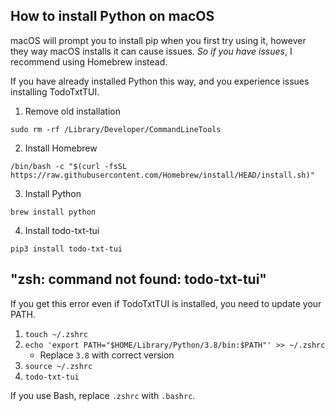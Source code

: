 ## How to install Python on macOS

macOS will prompt you to install pip when you first try using it, however they way macOS installs it can cause issues. *So if you have issues*, I recommend using Homebrew instead.

If you have already installed Python this way, and you experience issues installing TodoTxtTUI.

1. Remove old installation

```
sudo rm -rf /Library/Developer/CommandLineTools
```

2. Install Homebrew

```
/bin/bash -c "$(curl -fsSL https://raw.githubusercontent.com/Homebrew/install/HEAD/install.sh)"
```

3. Install Python

```
brew install python
```

4. Install todo-txt-tui

```
pip3 install todo-txt-tui
```

## "zsh: command not found: todo-txt-tui"

If you get this error even if TodoTxtTUI is installed, you need to update your PATH.

1. `touch ~/.zshrc`
2. `echo 'export PATH="$HOME/Library/Python/3.8/bin:$PATH"' >> ~/.zshrc`
   * Replace `3.8` with correct version
3. `source ~/.zshrc`
4. `todo-txt-tui`

If you use Bash, replace `.zshrc` with `.bashrc`.